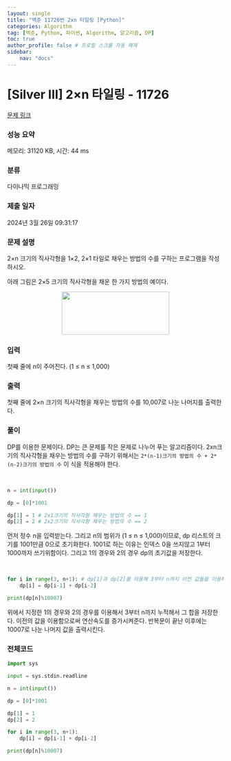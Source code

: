 ```yaml
---
layout: single
title: "백준 11726번 2xn 타일링 [Python]"
categories: Algorithm
tag: [백준, Python, 파이썬, Algorithm, 알고리즘, DP]
toc: true
author_profile: false # 프로필 스크롤 자동 해제
sidebar:
    nav: "docs"
---
```

# [Silver III] 2×n 타일링 - 11726 

[문제 링크](https://www.acmicpc.net/problem/11726) 

### 성능 요약

메모리: 31120 KB, 시간: 44 ms

### 분류

다이나믹 프로그래밍

### 제출 일자

2024년 3월 26일 09:31:17

### 문제 설명

<p>2×n 크기의 직사각형을 1×2, 2×1 타일로 채우는 방법의 수를 구하는 프로그램을 작성하시오.</p>

<p>아래 그림은 2×5 크기의 직사각형을 채운 한 가지 방법의 예이다.</p>

<p style="text-align: center;"><img alt="" src="https://onlinejudgeimages.s3-ap-northeast-1.amazonaws.com/problem/11726/1.png" style="height:100px; width:250px"></p>

### 입력 

 <p>첫째 줄에 n이 주어진다. (1 ≤ n ≤ 1,000)</p>

### 출력 

 <p>첫째 줄에 2×n 크기의 직사각형을 채우는 방법의 수를 10,007로 나눈 나머지를 출력한다.</p>

### 풀이
<p>DP를 이용한 문제이다. DP는 큰 문제를 작은 문제로 나누어 푸는 알고리즘이다. 2xn크기의 직사각형을 채우는 방법의 수를 구하기 위해서는 <code>2*(n-1)크기의 방법의 수 + 2*(n-2)크기의 방법의 수</code> 이 식을 적용해야 한다.</p>
<br>

~~~python
n = int(input())

dp = [0]*1001

dp[1] = 1 # 2x1크기의 직사각형 채우는 방법의 수 == 1
dp[2] = 2 # 2x2크기의 직사각형 채우는 방법의 수 == 2
~~~
<p>먼저 정수 n을 입력받는다. 그리고 n의 범위가 (1 ≤ n ≤ 1,000)이므로, dp 리스트의 크기를 1001만큼 0으로 초기화한다. 1001로 하는 이유는 인덱스 0을 쓰지않고 1부터 1000까지 쓰기위함이다. 그리고 1의 경우와 2의 경우 dp의 초기값을 저장한다.</p>
<br>

~~~python
for i in range(3, n+1): # dp[1]과 dp[2]를 이용해 3부터 n까지 이전 값들을 이용해서 연산을 반복
    dp[i] = dp[i-1] + dp[i-2]

print(dp[n]%10007)
~~~
<p>위에서 지정한 1의 경우와 2의 경우를 이용해서 3부터 n까지 누적해서 그 합을 저장한다. 이전의 값을 이용함으로써 연산속도를 증가시켜준다. 반복문이 끝난 이후에는 10007로 나눈 나머지 값을 출력시킨다.</p>

### 전체코드
~~~python
import sys

input = sys.stdin.readline

n = int(input())

dp = [0]*1001

dp[1] = 1
dp[2] = 2

for i in range(3, n+1):
    dp[i] = dp[i-1] + dp[i-2]

print(dp[n]%10007)
~~~